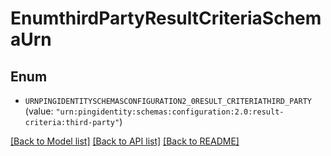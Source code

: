 # EnumthirdPartyResultCriteriaSchemaUrn

## Enum


* `URNPINGIDENTITYSCHEMASCONFIGURATION2_0RESULT_CRITERIATHIRD_PARTY` (value: `"urn:pingidentity:schemas:configuration:2.0:result-criteria:third-party"`)


[[Back to Model list]](../README.md#documentation-for-models) [[Back to API list]](../README.md#documentation-for-api-endpoints) [[Back to README]](../README.md)


